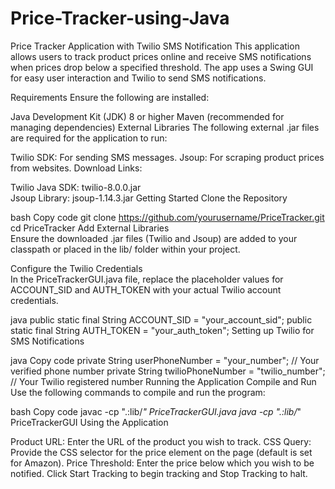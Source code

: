 # Price-Tracker-using-Java
Price Tracker Application with Twilio SMS Notification
This application allows users to track product prices online and receive SMS notifications when prices drop below a specified threshold. The app uses a Swing GUI for easy user interaction and Twilio to send SMS notifications.

Requirements
Ensure the following are installed:

Java Development Kit (JDK) 8 or higher
Maven (recommended for managing dependencies)
External Libraries
The following external .jar files are required for the application to run:

Twilio SDK: For sending SMS messages.
Jsoup: For scraping product prices from websites.
Download Links:

Twilio Java SDK: twilio-8.0.0.jar <br>
Jsoup Library: jsoup-1.14.3.jar
Getting Started
Clone the Repository

bash
Copy code
git clone https://github.com/yourusername/PriceTracker.git
cd PriceTracker
Add External Libraries<br> Ensure the downloaded .jar files (Twilio and Jsoup) are added to your classpath or placed in the lib/ folder within your project.

Configure the Twilio Credentials<br> In the PriceTrackerGUI.java file, replace the placeholder values for ACCOUNT_SID and AUTH_TOKEN with your actual Twilio account credentials.

java
public static final String ACCOUNT_SID = "your_account_sid";
public static final String AUTH_TOKEN = "your_auth_token";
Setting up Twilio for SMS Notifications  <br> 

java
Copy code
private String userPhoneNumber = "your_number"; // Your verified phone number
private String twilioPhoneNumber = "twilio_number"; // Your Twilio registered number
Running the Application
Compile and Run<br> Use the following commands to compile and run the program:

bash
Copy code
javac -cp ".:lib/*" PriceTrackerGUI.java
java -cp ".:lib/*" PriceTrackerGUI
Using the Application<br>

Product URL: Enter the URL of the product you wish to track.
CSS Query: Provide the CSS selector for the price element on the page (default is set for Amazon).
Price Threshold: Enter the price below which you wish to be notified.
Click Start Tracking to begin tracking and Stop Tracking to halt.
